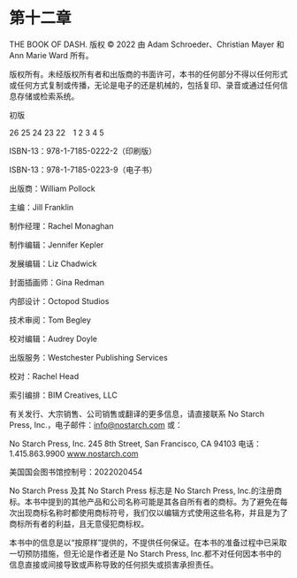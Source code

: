 # 第十二章

THE BOOK OF DASH. 版权 © 2022 由 Adam Schroeder、Christian Mayer 和 Ann Marie Ward 所有。

版权所有。未经版权所有者和出版商的书面许可，本书的任何部分不得以任何形式或任何方式复制或传播，无论是电子的还是机械的，包括复印、录音或通过任何信息存储或检索系统。

初版

26 25 24 23 22    1 2 3 4 5

ISBN-13：978-1-7185-0222-2（印刷版）

ISBN-13：978-1-7185-0223-9（电子书）

出版商：William Pollock

主编：Jill Franklin

制作经理：Rachel Monaghan

制作编辑：Jennifer Kepler

发展编辑：Liz Chadwick

封面插画师：Gina Redman

内部设计：Octopod Studios

技术审阅：Tom Begley

校对编辑：Audrey Doyle

出版服务：Westchester Publishing Services

校对：Rachel Head

索引编排：BIM Creatives, LLC

有关发行、大宗销售、公司销售或翻译的更多信息，请直接联系 No Starch Press, Inc.，电子邮件：info@nostarch.com 或：

No Starch Press, Inc. 245 8th Street, San Francisco, CA 94103 电话：1.415.863.9900 [www<wbr>.nostarch<wbr>.com](http://www.nostarch.com)

美国国会图书馆控制号：2022020454

No Starch Press 及其 No Starch Press 标志是 No Starch Press, Inc.的注册商标。本书中提到的其他产品和公司名称可能是其各自所有者的商标。为了避免在每次出现商标名称时都使用商标符号，我们仅以编辑方式使用这些名称，并且是为了商标所有者的利益，且无意侵犯商标权。

本书中的信息是以“按原样”提供的，不提供任何保证。在本书的准备过程中已采取一切预防措施，但无论是作者还是 No Starch Press, Inc.都不对任何因本书中的信息直接或间接导致或声称导致的任何损失或损害承担责任。
